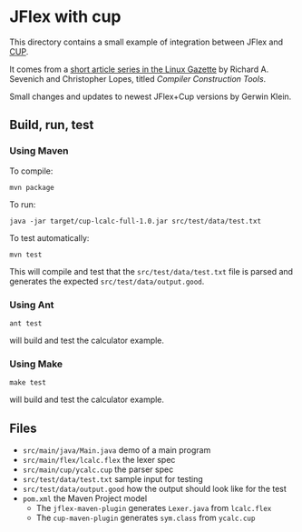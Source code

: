 <!--
  Copyright 2020, Gerwin Klein, Régis Décamps, Steve Rowe
  SPDX-License-Identifier: CC-BY-SA-4.0
-->

# JFlex with cup

This directory contains a small example of integration between JFlex and
[CUP][cup].

It comes from a [short article series in the Linux Gazette][1] by Richard A.
Sevenich and Christopher Lopes, titled _Compiler Construction Tools_.

Small changes and updates to newest JFlex+Cup versions by Gerwin Klein.

## Build, run, test

### Using Maven

To compile:

    mvn package

To run:

    java -jar target/cup-lcalc-full-1.0.jar src/test/data/test.txt

To test automatically:

    mvn test

This will compile and test that the `src/test/data/test.txt` file
is parsed and generates the expected `src/test/data/output.good`.

### Using Ant

    ant test

will build and test the calculator example.

### Using Make

    make test

will build and test the calculator example.

## Files

* `src/main/java/Main.java`         demo of a main program
* `src/main/flex/lcalc.flex`        the lexer spec
* `src/main/cup/ycalc.cup`          the parser spec
* `src/test/data/test.txt`     sample input for testing
* `src/test/data/output.good`  how the output should look like for the test
* `pom.xml`                         the Maven Project model
  - The `jflex-maven-plugin` generates `Lexer.java` from `lcalc.flex`
  - The `cup-maven-plugin` generates `sym.class` from `ycalc.cup`

[cup]: http://www2.cs.tum.edu/projects/cup/
[1]: http://www.linuxgazette.com/issue39/sevenich.html

